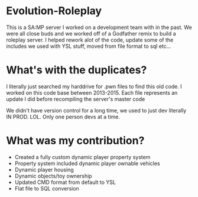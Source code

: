 # Evolution-Roleplay
This is a SA:MP server I worked on a development team with in the past. We were all close buds and we worked off of a Godfather remix to build a roleplay server. I helped rework alot of the code, update some of the includes we used with YSL stuff, moved from file format to sql etc...


# What's with the duplicates?
I literally just searched my harddrive for .pwn files to find this old code. I worked on this code base between 2013-2015. Each file represents an update I did before recompiling the server's master code

We didn't have version control for a long time, we used to just dev literally IN PROD. LOL. Only one person devs at a time.

# What was my contribution?
* Created a fully custom dynamic player property system
* Property system included dynamic player ownable vehicles
* Dynamic player housing
* Dynamic objects/toy ownership
* Updated CMD format from default to YSL
* Flat file to SQL conversion
